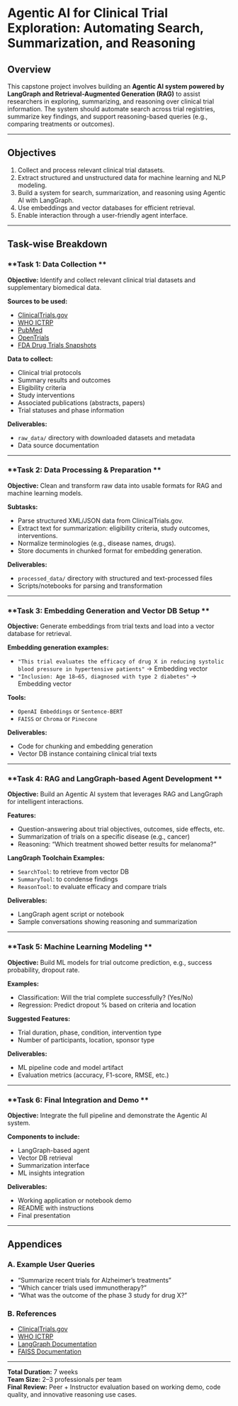 
# Agentic AI for Clinical Trial Exploration: Automating Search, Summarization, and Reasoning

## Overview

This capstone project involves building an **Agentic AI system powered by LangGraph and Retrieval-Augmented Generation (RAG)** to assist researchers in exploring, summarizing, and reasoning over clinical trial information. The system should automate search across trial registries, summarize key findings, and support reasoning-based queries (e.g., comparing treatments or outcomes).

---

## Objectives

1. Collect and process relevant clinical trial datasets.
2. Extract structured and unstructured data for machine learning and NLP modeling.
3. Build a system for search, summarization, and reasoning using Agentic AI with LangGraph.
4. Use embeddings and vector databases for efficient retrieval.
5. Enable interaction through a user-friendly agent interface.

---

## Task-wise Breakdown

### **Task 1: Data Collection **

**Objective:** Identify and collect relevant clinical trial datasets and supplementary biomedical data.

**Sources to be used:**
- [ClinicalTrials.gov](https://clinicaltrials.gov)
- [WHO ICTRP](https://trialsearch.who.int/)
- [PubMed](https://pubmed.ncbi.nlm.nih.gov/)
- [OpenTrials](https://opentrials.net/)
- [FDA Drug Trials Snapshots](https://www.fda.gov/drugs/drug-approvals-and-databases/drug-trials-snapshots)

**Data to collect:**
- Clinical trial protocols
- Summary results and outcomes
- Eligibility criteria
- Study interventions
- Associated publications (abstracts, papers)
- Trial statuses and phase information

**Deliverables:**
- `raw_data/` directory with downloaded datasets and metadata
- Data source documentation

---

### **Task 2: Data Processing & Preparation **

**Objective:** Clean and transform raw data into usable formats for RAG and machine learning models.

**Subtasks:**
- Parse structured XML/JSON data from ClinicalTrials.gov.
- Extract text for summarization: eligibility criteria, study outcomes, interventions.
- Normalize terminologies (e.g., disease names, drugs).
- Store documents in chunked format for embedding generation.

**Deliverables:**
- `processed_data/` directory with structured and text-processed files
- Scripts/notebooks for parsing and transformation

---

### **Task 3: Embedding Generation and Vector DB Setup **

**Objective:** Generate embeddings from trial texts and load into a vector database for retrieval.

**Embedding generation examples:**
- `"This trial evaluates the efficacy of drug X in reducing systolic blood pressure in hypertensive patients"` → Embedding vector
- `"Inclusion: Age 18–65, diagnosed with type 2 diabetes"` → Embedding vector

**Tools:**
- `OpenAI Embeddings` or `Sentence-BERT`
- `FAISS` or `Chroma` or `Pinecone`

**Deliverables:**
- Code for chunking and embedding generation
- Vector DB instance containing clinical trial texts

---

### **Task 4: RAG and LangGraph-based Agent Development **

**Objective:** Build an Agentic AI system that leverages RAG and LangGraph for intelligent interactions.

**Features:**
- Question-answering about trial objectives, outcomes, side effects, etc.
- Summarization of trials on a specific disease (e.g., cancer)
- Reasoning: “Which treatment showed better results for melanoma?”

**LangGraph Toolchain Examples:**
- `SearchTool`: to retrieve from vector DB
- `SummaryTool`: to condense findings
- `ReasonTool`: to evaluate efficacy and compare trials

**Deliverables:**
- LangGraph agent script or notebook
- Sample conversations showing reasoning and summarization

---

### **Task 5: Machine Learning Modeling **

**Objective:** Build ML models for trial outcome prediction, e.g., success probability, dropout rate.

**Examples:**
- Classification: Will the trial complete successfully? (Yes/No)
- Regression: Predict dropout % based on criteria and location

**Suggested Features:**
- Trial duration, phase, condition, intervention type
- Number of participants, location, sponsor type

**Deliverables:**
- ML pipeline code and model artifact
- Evaluation metrics (accuracy, F1-score, RMSE, etc.)

---

### **Task 6: Final Integration and Demo **

**Objective:** Integrate the full pipeline and demonstrate the Agentic AI system.

**Components to include:**
- LangGraph-based agent
- Vector DB retrieval
- Summarization interface
- ML insights integration

**Deliverables:**
- Working application or notebook demo
- README with instructions
- Final presentation

---

## Appendices

### A. Example User Queries
- “Summarize recent trials for Alzheimer’s treatments”
- “Which cancer trials used immunotherapy?”
- “What was the outcome of the phase 3 study for drug X?”

### B. References
- [ClinicalTrials.gov](https://clinicaltrials.gov)
- [WHO ICTRP](https://trialsearch.who.int/)
- [LangGraph Documentation](https://docs.langchain.com/langgraph/)
- [FAISS Documentation](https://github.com/facebookresearch/faiss)

---

**Total Duration:** 7 weeks  
**Team Size:** 2–3 professionals per team  
**Final Review:** Peer + Instructor evaluation based on working demo, code quality, and innovative reasoning use cases.
